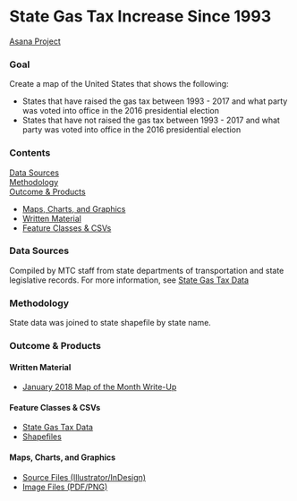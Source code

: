 # State Gas Tax Increase Since 1993 

[Asana Project](https://app.asana.com/0/229355710745434/516925091912429) 

### Goal
Create a map of the United States that shows the following:
- States that have raised the gas tax between 1993 - 2017 and what party was voted into office in the 2016 presidential election 
- States that have not raised the gas tax between 1993 - 2017 and what party was voted into office in the 2016 presidential election 

### Contents 

[Data Sources](#data-sources)  
[Methodology](#methodology)  
[Outcome & Products](#outcome--products)
  - [Maps, Charts, and Graphics](#maps-charts-and-graphics)
  - [Written Material](#written-material)
  - [Feature Classes & CSVs](#feature-classes--csvs)

### Data Sources 

Compiled by MTC staff from state departments of transportation and state legislative records. For more information, see [State Gas Tax Data](Data/State_Gas_Tax_Dates.csv)

### Methodology
State data was joined to state shapefile by state name. 

### Outcome & Products 

#### Written Material 
- [January 2018 Map of the Month Write-Up](https://mtcdrive.box.com/s/t6217e581ckwpe437py86b7h40ddrcuz)

#### Feature Classes & CSVs
- [State Gas Tax Data](Data/State_Gas_Tax_Dates.csv)
- [Shapefiles](https://mtcdrive.box.com/s/txrdgfrphvp8tdscj1bh1a6tjq3snz1p) 

#### Maps, Charts, and Graphics 
- [Source Files (Illustrator/InDesign)](https://mtcdrive.box.com/s/3xyxq8k0c2bakbd06dmtnbo2nhjrbvdq)
- [Image Files (PDF/PNG)](https://mtcdrive.box.com/s/8fdpbv2tdfjhzz3rugyoc2mjyfis4for)